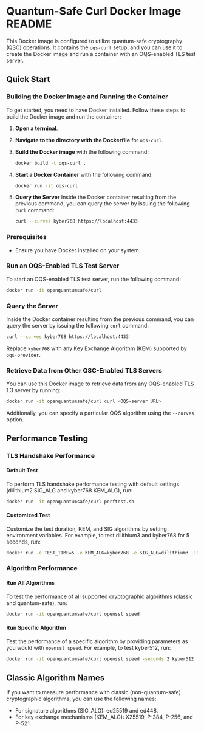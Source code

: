 # Quantum-Safe Curl Docker Image README

This Docker image is configured to utilize quantum-safe cryptography (QSC) operations. It contains the `oqs-curl` setup, and you can use it to create the Docker image and run a container with an OQS-enabled TLS test server.

## Quick Start

### Building the Docker Image and Running the Container

To get started, you need to have Docker installed. Follow these steps to build the Docker image and run the container:

1. **Open a terminal**.

2. **Navigate to the directory with the Dockerfile** for `oqs-curl`.

3. **Build the Docker image** with the following command:
   ```bash
   docker build -t oqs-curl .
   ```
4. **Start a Docker Container** with the following command:
    ```bash
    docker run -it oqs-curl
    ```
5. **Query the Server**
Inside the Docker container resulting from the previous command, you can query the server by issuing the following `curl` command:

    ```bash
    curl --curves kyber768 https://localhost:4433
    ```

### Prerequisites
- Ensure you have Docker installed on your system.

### Run an OQS-Enabled TLS Test Server
To start an OQS-enabled TLS test server, run the following command:

```bash
docker run -it openquantumsafe/curl
```

### Query the Server
Inside the Docker container resulting from the previous command, you can query the server by issuing the following `curl` command:

```bash
curl --curves kyber768 https://localhost:4433
```

Replace `kyber768` with any Key Exchange Algorithm (KEM) supported by `oqs-provider`.

### Retrieve Data from Other QSC-Enabled TLS Servers
You can use this Docker image to retrieve data from any OQS-enabled TLS 1.3 server by running:

```bash
docker run -it openquantumsafe/curl curl <OQS-server URL>
```

Additionally, you can specify a particular OQS algorithm using the `--curves` option.

## Performance Testing

### TLS Handshake Performance

#### Default Test
To perform TLS handshake performance testing with default settings (dilithium2 SIG_ALG and kyber768 KEM_ALG), run:

```bash
docker run -it openquantumsafe/curl perftest.sh
```

#### Customized Test
Customize the test duration, KEM, and SIG algorithms by setting environment variables. For example, to test dilithium3 and kyber768 for 5 seconds, run:

```bash
docker run -e TEST_TIME=5 -e KEM_ALG=kyber768 -e SIG_ALG=dilithium3 -it openquantumsafe/curl perftest.sh
```

### Algorithm Performance

#### Run All Algorithms
To test the performance of all supported cryptographic algorithms (classic and quantum-safe), run:

```bash
docker run -it openquantumsafe/curl openssl speed
```

#### Run Specific Algorithm
Test the performance of a specific algorithm by providing parameters as you would with `openssl speed`. For example, to test kyber512, run:

```bash
docker run -it openquantumsafe/curl openssl speed -seconds 2 kyber512
```


## Classic Algorithm Names

If you want to measure performance with classic (non-quantum-safe) cryptographic algorithms, you can use the following names:

- For signature algorithms (SIG_ALG): ed25519 and ed448.
- For key exchange mechanisms (KEM_ALG): X25519, P-384, P-256, and P-521.
